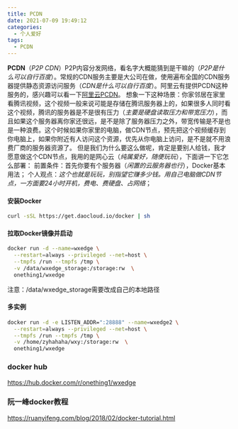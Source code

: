 ```yaml
---
title: PCDN
date: 2021-07-09 19:49:12
categories:
  - 个人爱好
tags: 
  - PCDN
---
```


**PCDN**（*P2P CDN*）P2P内容分发网络，看名字大概能猜到是干嘛的（*P2P是什么可以自行百度*）。常规的CDN服务主要是大公司在做，使用遍布全国的CDN服务器提供静态资源访问服务（*CDN是什么可以自行百度*）。阿里云有提供PCDN这种服务的，感兴趣可以看一下[阿里云PCDN](https://help.aliyun.com/product/54287.html)。
想象一下这种场景：你家邻居在家里看腾讯视频，这个视频一般来说可能是存储在腾讯服务器上的，如果很多人同时看这个视频，腾讯的服务器是不是很有压力（*主要是硬盘读取压力和带宽压力*），而且如果这个服务器离你家还很远，是不是除了服务器压力之外，带宽传输是不是也是一种浪费。这个时候如果你家里的电脑，做CDN节点，预先把这个视频缓存到你电脑上，如果你附近有人访问这个资源，优先从你电脑上访问，是不是就不用浪费厂商的服务器资源了。
但是我们为什么要这么做呢，肯定是要别人给钱，我才愿意做这个CDN节点，我用的是网心云（*纯属爱好，随便玩玩*），下面讲一下它怎么部署：
前置条件：首先你要有个服务器（*闲置的云服务器也行*），Docker基本用法；
个人观点：*这个也就是玩玩，别指望它赚多少钱。用自己电脑做CDN节点，一方面要24小时开机，费电、费硬盘、占网络*；

<!-- more -->

#### 安装Docker
``` bash
curl -sSL https://get.daocloud.io/docker | sh
```

#### 拉取Docker镜像并启动
``` bash
docker run -d --name=wxedge \
  --restart=always --privileged --net=host \
  --tmpfs /run --tmpfs /tmp \
  -v /data/wxedge_storage:/storage:rw  \
  onething1/wxedge
```
注意：/data/wxedge_storage需要改成自己的本地路径

#### 多实例
``` bash
docker run -d -e LISTEN_ADDR=":28888" --name=wxedge2 \
  --restart=always --privileged --net=host \
  --tmpfs /run --tmpfs /tmp \
  -v /home/zyhahaha/wxy:/storage:rw  \
  onething1/wxedge
```

### docker hub
https://hub.docker.com/r/onething1/wxedge

### 阮一峰docker教程
https://ruanyifeng.com/blog/2018/02/docker-tutorial.html
